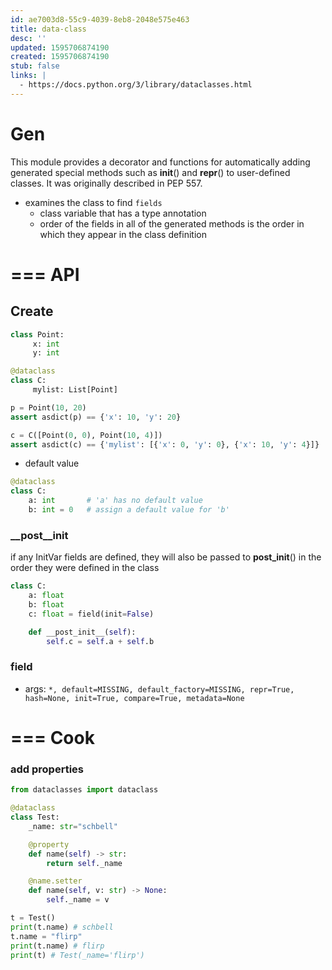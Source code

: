 ```yaml
---
id: ae7003d8-55c9-4039-8eb8-2048e575e463
title: data-class
desc: ''
updated: 1595706874190
created: 1595706874190
stub: false
links: |
  - https://docs.python.org/3/library/dataclasses.html
---
```


# Gen

This module provides a decorator and functions for automatically adding generated special methods such as __init__() and __repr__() to user-defined classes. It was originally described in PEP 557.

- examines the class to find `fields`
  - class variable that has a type annotation
  - order of the fields in all of the generated methods is the order in which they appear in the class definition

# === API

## Create

```py
class Point:
     x: int
     y: int

@dataclass
class C:
     mylist: List[Point]

p = Point(10, 20)
assert asdict(p) == {'x': 10, 'y': 20}

c = C([Point(0, 0), Point(10, 4)])
assert asdict(c) == {'mylist': [{'x': 0, 'y': 0}, {'x': 10, 'y': 4}]}
```

- default value
```py
@dataclass
class C:
    a: int       # 'a' has no default value
    b: int = 0   # assign a default value for 'b'
```


### __post__init
if any InitVar fields are defined, they will also be passed to __post_init__() in the order they were defined in the class

```py
class C:
    a: float
    b: float
    c: float = field(init=False)

    def __post_init__(self):
        self.c = self.a + self.b
```
### field
- args: `*, default=MISSING, default_factory=MISSING, repr=True, hash=None, init=True, compare=True, metadata=None`

# === Cook

### add properties

```py
from dataclasses import dataclass

@dataclass
class Test:
    _name: str="schbell"

    @property
    def name(self) -> str:
        return self._name

    @name.setter
    def name(self, v: str) -> None:
        self._name = v

t = Test()
print(t.name) # schbell
t.name = "flirp"
print(t.name) # flirp
print(t) # Test(_name='flirp')
```
